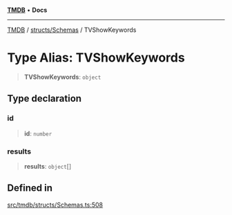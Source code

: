 [**TMDB**](../../../README.md) • **Docs**

***

[TMDB](../../../README.md) / [structs/Schemas](../README.md) / TVShowKeywords

# Type Alias: TVShowKeywords

> **TVShowKeywords**: `object`

## Type declaration

### id

> **id**: `number`

### results

> **results**: `object`[]

## Defined in

[src/tmdb/structs/Schemas.ts:508](https://github.com/Norviah/media-hub/blob/d809718af017974e095f312fcfa8bfdf58d3e3e5/src/tmdb/structs/Schemas.ts#L508)
